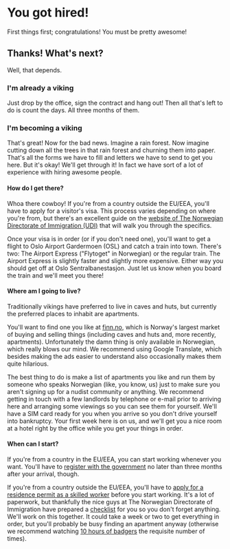 # You got hired!

First things first; congratulations! You must be pretty awesome!

## Thanks! What's next?

Well, that depends.

### I'm already a viking

Just drop by the office, sign the contract and hang out! Then all that's left to do
is count the days. All three months of them.

### I'm becoming a viking

That's great! Now for the bad news. Imagine a rain forest. Now imagine cutting down all the trees
in that rain forest and churning them into paper. That's all the forms we have to fill and letters
we have to send to get you here. But it's okay! We'll get through it! In fact we have sort of a lot
of experience with hiring awesome people.

#### How do I get there?

Whoa there cowboy! If you're from a country outside the EU/EEA, you'll have to apply for a visitor's
visa. This process varies depending on where you're from, but there's an excellent guide on the
[website of The Norwegian Directorate of Immigration (UDI)](http://www.udi.no/en/want-to-apply/visit-and-holiday/)
that will walk you through the specifics.

Once your visa is in order (or if you don't need one), you'll want to get a flight to Oslo Airport Gardermoen
(OSL) and catch a train into town. There's two: The Airport Express ("Flytoget" in Norwegian) or the regular
train. The Airport Express is slightly faster and slightly more expensive. Either way you should get off at
Oslo Sentralbanestasjon. Just let us know when you board the train and we'll meet you there!

#### Where am I going to live?

Traditionally vikings have preferred to live in caves and huts, but currently the preferred places to
inhabit are apartments.

You'll want to find one you like at [finn.no](http://www.finn.no/finn/realestate/lettings/result?areaId=20061),
which is Norway's largest market of buying and selling things (including caves and huts and, more recently,
apartments). Unfortunately the damn thing is only available in Norwegian, which really blows our mind. We
recommend using Google Translate, which besides making the ads easier to understand also occasionally
makes them quite hilarious.

The best thing to do is make a list of apartments you like and run them by someone who speaks Norwegian
(like, you know, us) just to make sure you aren't signing up for a nudist community or anything. We recommend
getting in touch with a few landlords by telephone or e-mail prior to arriving here and arranging some viewings
so you can see them for yourself. We'll have a SIM card ready for you when you arrive so you don't drive
yourself into bankruptcy. Your first week here is on us, and we'll get you a nice room at a hotel right
by the office while you get your things in order.

#### When can I start?

If you're from a country in the EU/EEA, you can start working whenever you want. You'll have to [register
with the government](http://www.udi.no/en/want-to-apply/the-registration-scheme-for-eueea-nationals) no later
than three months after your arrival, though.

If you're from a country outside the EU/EEA, you'll have to [apply for a residence permit as a skilled
worker](http://www.udi.no/en/want-to-apply/work-immigration/) before you start working. It's a lot of
paperwork, but thankfully the nice guys at The Norwegian Directorate of Immigration have prepared a
[checklist](http://www.udi.no/en/checklists-container/work/checklist-for-skilled-worker-with-an-employer-in-norway/)
for you so you don't forget anything. We'll work on this together. It could take a week or two to
get everything in order, but you'll probably be busy finding an apartment anyway (otherwise
we recommend watching [10 hours of badgers](https://www.youtube.com/watch?v=hGlyFc79BUE) the requisite
number of times).
